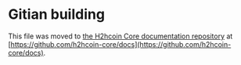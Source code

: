 Gitian building
================

This file was moved to [the H2hcoin Core documentation repository](https://github.com/h2hcoin-core/docs/blob/master/gitian-building.md) at [https://github.com/h2hcoin-core/docs](https://github.com/h2hcoin-core/docs).
